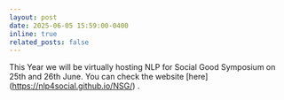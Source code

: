 ```yaml
---
layout: post
date: 2025-06-05 15:59:00-0400
inline: true
related_posts: false
---
```


This Year we will be virtually hosting NLP for Social Good Symposium on 25th and 26th June. You can check the website [here] (https://nlp4social.github.io/NSG/) .
